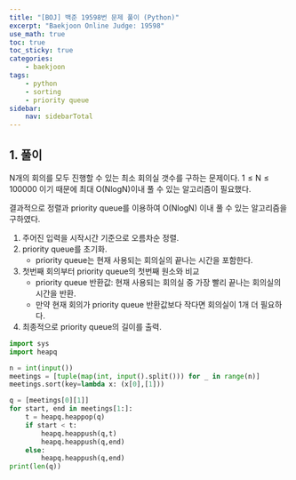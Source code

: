 ```yaml
---
title: "[BOJ] 백준 19598번 문제 풀이 (Python)"
excerpt: "Baekjoon Online Judge: 19598"
use_math: true
toc: true
toc_sticky: true
categories:
    - baekjoon
tags:
    - python
    - sorting
    - priority queue
sidebar:
    nav: sidebarTotal
---
```


## 1. 풀이

N개의 회의를 모두 진행할 수 있는 최소 회의실 갯수를 구하는 문제이다. $1 \le \text{N} \le 100000$ 이기 때문에 최대 $\text{O(NlogN)}$이내 풀 수 있는 알고리즘이 필요했다.

결과적으로 정렬과 priority queue를 이용하여 $\text{O(NlogN)}$ 이내 풀 수 있는 알고리즘을 구하였다.

1. 주어진 입력을 시작시간 기준으로 오름차순 정렬.
2. priority queue를 초기화.
    - priority queue는 현재 사용되는 회의실의 끝나는 시간을 포함한다.
3. 첫번째 회의부터 priority queue의 첫번째 원소와 비교
    - priority queue 반환값: 현재 사용되는 회의실 중 가장 빨리 끝나는 회의실의 시간을 반환.
    - 만약 현재 회의가 priority queue 반환값보다 작다면 회의실이 1개 더 필요하다.
4. 최종적으로 priority queue의 길이를 출력.

```python
import sys
import heapq

n = int(input())
meetings = [tuple(map(int, input().split())) for _ in range(n)]
meetings.sort(key=lambda x: (x[0],[1]))

q = [meetings[0][1]]
for start, end in meetings[1:]:
    t = heapq.heappop(q)
    if start < t:
        heapq.heappush(q,t)
        heapq.heappush(q,end)
    else:
        heapq.heappush(q,end)
print(len(q))
```